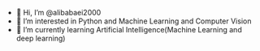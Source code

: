 - 👋 Hi, I’m @alibabaei2000
- 👀 I’m interested in Python and Machine Learning and Computer Vision
- 🌱 I’m currently learning Artificial Intelligence(Machine Learning and deep learning)
<!---
alibabaei2000/alibabaei2000 is a ✨ special ✨ repository because its `README.md` (this file) appears on your GitHub profile.
You can click the Preview link to take a look at your changes.
--->
